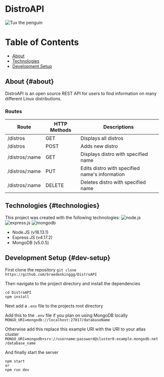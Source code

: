 # DistroAPI
![Tux the penguin](https://upload.wikimedia.org/wikipedia/commons/thumb/3/35/Tux.svg/249px-Tux.svg.png)


# Table of Contents
- [About](#about)
- [Technologies](#technologies)
- [Development Setup](#dev-setup)


## About {#about}
DistroAPI is an open source REST API for users to find information on many different Linux distributions.

### Routes
|Route          |HTTP Methods|Descriptions
|---------------|------------|-----------------------------------------------|
|/distros       |GET         |Displays all distros                           |
|/distros       |POST        |Adds new distro                                |
|/distros/:name |GET         |Displays distro with specified name            |
|/distros/:name |PUT         |Edits distro with specified name's information |
|/distros/:name |DELETE      |Deletes distro with specified name             |


## Technologies {#technologies}
This project was created with the following technologies:
![node.js](https://img.shields.io/badge/Node.js-339933?style=for-the-badge&logo=nodedotjs&logoColor=white)
![express.js](https://img.shields.io/badge/Express.js-000000?style=for-the-badge&logo=express&logoColor=white)
![mongodb](https://img.shields.io/badge/MongoDB-4EA94B?style=for-the-badge&logo=mongodb&logoColor=white)

- Node.JS (v16.13.1)
- Express.JS (v4.17.2)
- MongoDB (v5.0.5)


## Development Setup {#dev-setup}
First clone the repository
```git clone https://github.com/braedenkinggg/DistroAPI```

Then navigate to the project directory and install the dependencies
```
cd DistroAPI
npm install
```

Next add a ```.env``` file to the projects root directory

Add this to the ```.env``` file if you plan on using MongoDB locally
```MONGO_URI=mongodb://localhost:27017/databaseName```

Otherwise add this replace this example URI with the URI to your atlas cluster
```MONGO_URI=mongodb+srv://username:password@cluster0.example.mongodb.net/database_name```

And finally start the server
```
npm start
or
npm run dev
```